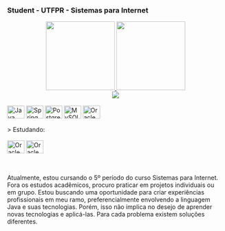 ### Student - UTFPR - Sistemas para Internet 

<div align="center">
  <a href="https://github.com/lucasgsgarcia">
  <img height="160em" src="https://github-readme-stats.vercel.app/api?username=lucasgsgarcia&show_icons=true&theme=dark&include_all_commits=true&count_private=true"/>
  <img height="160em" src="https://github-readme-stats.vercel.app/api/top-langs/?username=lucasgsgarcia&layout=compact&langs_count=7&theme=dark"/>
</div>
<div align="center">
  <a href="https://www.linkedin.com/in/lucas-garcia-2002/" target="_blank"><img src="https://img.shields.io/badge/-LinkedIn-%230077B5?style=for-the-badge&logo=linkedin&logoColor=white" target="_blank"></a>
</div>
<div style="display: inline_block"><br>
  <img align="center" alt="Java" height="30" width="40" src="https://cdn.jsdelivr.net/gh/devicons/devicon/icons/java/java-original.svg">
  <img align="center" alt="Spring" height="30" width="40" src="https://cdn.jsdelivr.net/gh/devicons/devicon/icons/spring/spring-original.svg">
  <img align="center" alt="PostgreSQL" height="30" width="40" src="https://cdn.jsdelivr.net/gh/devicons/devicon/icons/postgresql/postgresql-original.svg">
  <img align="center" alt="MySQL" height="30" width="40" src="https://cdn.jsdelivr.net/gh/devicons/devicon/icons/mysql/mysql-original.svg">
  <img align="center" alt="Oracle" height="30" width="40" src="https://cdn.jsdelivr.net/gh/devicons/devicon/icons/oracle/oracle-original.svg">
</div></br>
    > Estudando:</br></br>
<div style="display: inline_block">
<img align="center" alt="Oracle" height="30" width="40" src="https://cdn.jsdelivr.net/gh/devicons/devicon/icons/angularjs/angularjs-original.svg">
<img align="center" alt="Oracle" height="30" width="40" src="https://cdn.jsdelivr.net/gh/devicons/devicon/icons/typescript/typescript-original.svg">
</div>
     </br></br>

Atualmente, estou cursando o 5º período do curso Sistemas para Internet. Fora os estudos acadêmicos, procuro praticar em projetos individuais ou em grupo.
Estou buscando uma oportunidade para criar experiências profissionais em meu ramo, preferencialmente envolvendo a linguagem Java e suas tecnologias.
Porém, isso não implica no desejo de aprender novas tecnologias e aplicá-las. Para cada problema existem soluções diferentes.
</br>


